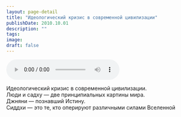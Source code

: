 ```yaml
---
layout: page-detail
title: "Идеологический кризис в современной цивилизации"
publishDate: 2010.10.01
description: ""
tags:
image:
draft: false
---
```


<audio title="2010.10.01 - Идеологический кризис в современной цивилизации.mp3" src="https://filer-api.advayta.org/v1.0/public/files/75799" controls=""></audio>

 Идеологический кризис в современной цивилизации.   
 Люди и садху — две принципиальных картины мира.   
 Джняни — познавший Истину.  
 Сиддхи — это те, кто оперируют различными силами Вселенной   

  
